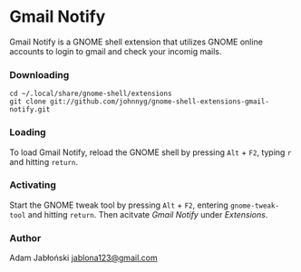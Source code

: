 #   Gmail Notify

Gmail Notify is a  GNOME shell extension that utilizes GNOME online accounts to
login to gmail and check your incomig mails.

### Downloading

    cd ~/.local/share/gnome-shell/extensions
    git clone git://github.com/johnnyg/gnome-shell-extensions-gmail-notify.git

### Loading

To load Gmail Notify, reload the GNOME shell by pressing `Alt` + `F2`, typing
`r` and hitting `return`.

### Activating

Start the GNOME tweak tool by pressing `Alt` + `F2`, entering `gnome-tweak-tool`
and hitting `return`. Then acitvate *Gmail Notify* under *Extensions*.

### Author

Adam Jabłoński <jablona123@gmail.com>

